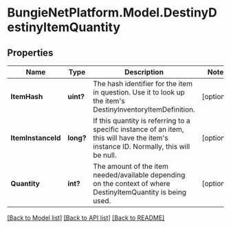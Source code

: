 # BungieNetPlatform.Model.DestinyDestinyItemQuantity
## Properties

Name | Type | Description | Notes
------------ | ------------- | ------------- | -------------
**ItemHash** | **uint?** | The hash identifier for the item in question. Use it to look up the item&#39;s DestinyInventoryItemDefinition. | [optional] 
**ItemInstanceId** | **long?** | If this quantity is referring to a specific instance of an item, this will have the item&#39;s instance ID. Normally, this will be null. | [optional] 
**Quantity** | **int?** | The amount of the item needed/available depending on the context of where DestinyItemQuantity is being used. | [optional] 

[[Back to Model list]](../README.md#documentation-for-models) [[Back to API list]](../README.md#documentation-for-api-endpoints) [[Back to README]](../README.md)

